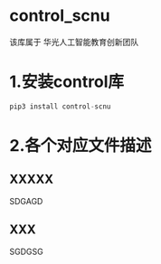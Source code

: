 # control_scnu
该库属于 华光人工智能教育创新团队

# 1.安装control库
```python
pip3 install control-scnu
```

# 2.各个对应文件描述
## XXXXX
SDGAGD
## XXX
SGDGSG
